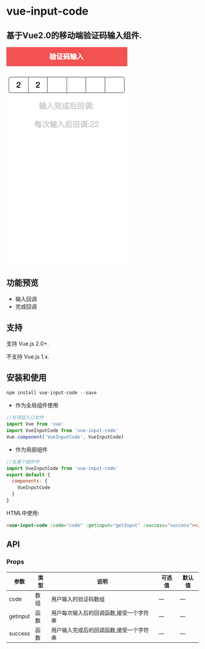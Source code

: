 # vue-input-code

## 基于Vue2.0的移动端验证码输入组件.

<img src="./example/code.png">

## 功能预览

+ 输入回调
+ 完成回调

## 支持

支持 Vue.js 2.0+.

不支持 Vue.js 1.x.

## 安装和使用

```javascript
npm install vue-input-code --save
```

- 作为全局组件使用

```javascript
//在项目入口文件
import Vue from 'vue'
import VueInputCode from 'vue-input-code'
Vue.component('VueInputCode', VueInputCode)
```

- 作为局部组件

```javascript
//在某个组件中
import VueInputCode from 'vue-input-code'
export default {
  components: {
    VueInputCode
  }
}
```

HTML中使用:

```html
<vue-input-code :code="code" :getinput="getInput" :success="success"></vue-input-code>
```

## API

### Props

| 参数    | 类型    | 说明   |  可选值 | 默认值 |
| ------------- |-------| -----| ----| -------|
| code | 数组 | 用户输入的验证码数组 | — | — |
| getinput | 函数 | 用户每次输入后的回调函数,接受一个字符串 | — | — |
| success | 函数 | 用户输入完成后的回调函数,接受一个字符串 | — | — |
